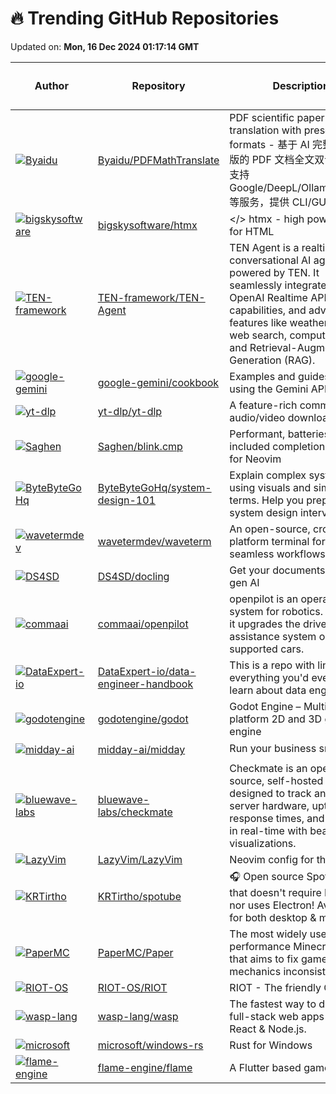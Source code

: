 # 🔥 Trending GitHub Repositories

Updated on: **Mon, 16 Dec 2024 01:17:14 GMT**

| Author | Repository | Description | Language | ⭐ Total Stars | 🌟 Stars Today |
|--------|------------|-------------|----------|----------------|----------------|
| [![Byaidu](https://avatars.githubusercontent.com/u/21212051?s=40&v=4)](https://github.com/Byaidu) | [Byaidu/PDFMathTranslate](https://github.com/Byaidu/PDFMathTranslate) | PDF scientific paper translation with preserved formats - 基于 AI 完整保留排版的 PDF 文档全文双语翻译，支持 Google/DeepL/Ollama/OpenAI 等服务，提供 CLI/GUI/Docker | Python | 7093 | 279 |
| [![bigskysoftware](https://avatars.githubusercontent.com/u/469183?s=40&v=4)](https://github.com/bigskysoftware) | [bigskysoftware/htmx](https://github.com/bigskysoftware/htmx) | </> htmx - high power tools for HTML | JavaScript | 38998 | 26 |
| [![TEN-framework](https://avatars.githubusercontent.com/u/471561?s=40&v=4)](https://github.com/TEN-framework) | [TEN-framework/TEN-Agent](https://github.com/TEN-framework/TEN-Agent) | TEN Agent is a realtime conversational AI agent powered by TEN. It seamlessly integrates the OpenAI Realtime API, RTC capabilities, and advanced features like weather updates, web search, computer vision, and Retrieval-Augmented Generation (RAG). | Python | 2759 | 261 |
| [![google-gemini](https://avatars.githubusercontent.com/u/1414837?s=40&v=4)](https://github.com/google-gemini) | [google-gemini/cookbook](https://github.com/google-gemini/cookbook) | Examples and guides for using the Gemini API | Jupyter Notebook | 6604 | 346 |
| [![yt-dlp](https://avatars.githubusercontent.com/u/1908898?s=40&v=4)](https://github.com/yt-dlp) | [yt-dlp/yt-dlp](https://github.com/yt-dlp/yt-dlp) | A feature-rich command-line audio/video downloader | Python | 93029 | 117 |
| [![Saghen](https://avatars.githubusercontent.com/u/10467983?s=40&v=4)](https://github.com/Saghen) | [Saghen/blink.cmp](https://github.com/Saghen/blink.cmp) | Performant, batteries-included completion plugin for Neovim | Lua | 1834 | 143 |
| [![ByteByteGoHq](https://avatars.githubusercontent.com/u/50348?s=40&v=4)](https://github.com/ByteByteGoHq) | [ByteByteGoHq/system-design-101](https://github.com/ByteByteGoHq/system-design-101) | Explain complex systems using visuals and simple terms. Help you prepare for system design interviews. | N/A | 65587 | 276 |
| [![wavetermdev](https://avatars.githubusercontent.com/u/16651283?s=40&v=4)](https://github.com/wavetermdev) | [wavetermdev/waveterm](https://github.com/wavetermdev/waveterm) | An open-source, cross-platform terminal for seamless workflows | TypeScript | 6298 | 894 |
| [![DS4SD](https://avatars.githubusercontent.com/u/97102151?s=40&v=4)](https://github.com/DS4SD) | [DS4SD/docling](https://github.com/DS4SD/docling) | Get your documents ready for gen AI | Python | 14691 | 319 |
| [![commaai](https://avatars.githubusercontent.com/u/8762862?s=40&v=4)](https://github.com/commaai) | [commaai/openpilot](https://github.com/commaai/openpilot) | openpilot is an operating system for robotics. Currently, it upgrades the driver assistance system on 275+ supported cars. | Python | 50763 | 159 |
| [![DataExpert-io](https://avatars.githubusercontent.com/u/4583288?s=40&v=4)](https://github.com/DataExpert-io) | [DataExpert-io/data-engineer-handbook](https://github.com/DataExpert-io/data-engineer-handbook) | This is a repo with links to everything you'd ever want to learn about data engineering | Jupyter Notebook | 23180 | 61 |
| [![godotengine](https://avatars.githubusercontent.com/u/4701338?s=40&v=4)](https://github.com/godotengine) | [godotengine/godot](https://github.com/godotengine/godot) | Godot Engine – Multi-platform 2D and 3D game engine | C++ | 91910 | 40 |
| [![midday-ai](https://avatars.githubusercontent.com/u/655158?s=40&v=4)](https://github.com/midday-ai) | [midday-ai/midday](https://github.com/midday-ai/midday) | Run your business smarter 🪄 | TypeScript | 6167 | 7 |
| [![bluewave-labs](https://avatars.githubusercontent.com/u/8007637?s=40&v=4)](https://github.com/bluewave-labs) | [bluewave-labs/checkmate](https://github.com/bluewave-labs/checkmate) | Checkmate is an open-source, self-hosted tool designed to track and monitor server hardware, uptime, response times, and incidents in real-time with beautiful visualizations. | JavaScript | 2393 | 120 |
| [![LazyVim](https://avatars.githubusercontent.com/u/292349?s=40&v=4)](https://github.com/LazyVim) | [LazyVim/LazyVim](https://github.com/LazyVim/LazyVim) | Neovim config for the lazy | Lua | 17951 | 27 |
| [![KRTirtho](https://avatars.githubusercontent.com/u/61944859?s=40&v=4)](https://github.com/KRTirtho) | [KRTirtho/spotube](https://github.com/KRTirtho/spotube) | 🎧 Open source Spotify client that doesn't require Premium nor uses Electron! Available for both desktop & mobile! | Dart | 32373 | 61 |
| [![PaperMC](https://avatars.githubusercontent.com/u/58008?s=40&v=4)](https://github.com/PaperMC) | [PaperMC/Paper](https://github.com/PaperMC/Paper) | The most widely used, high performance Minecraft server that aims to fix gameplay and mechanics inconsistencies | Java | 10216 | 98 |
| [![RIOT-OS](https://avatars.githubusercontent.com/u/675644?s=40&v=4)](https://github.com/RIOT-OS) | [RIOT-OS/RIOT](https://github.com/RIOT-OS/RIOT) | RIOT - The friendly OS for IoT | C | 5099 | 18 |
| [![wasp-lang](https://private-avatars.githubusercontent.com/u/1536647?jwt=eyJhbGciOiJIUzI1NiIsInR5cCI6IkpXVCJ9.eyJpc3MiOiJnaXRodWIuY29tIiwiYXVkIjoicmF3LmdpdGh1YnVzZXJjb250ZW50LmNvbSIsImtleSI6ImtleTEiLCJleHAiOjE3MzQyNzU5NDAsIm5iZiI6MTczNDI3NDc0MCwicGF0aCI6Ii91LzE1MzY2NDcifQ.pbbwHxm1jeOAuqDfs91ERfwnj7UGxDUPJdyGWsUWhVU&s=40&v=4)](https://github.com/wasp-lang) | [wasp-lang/wasp](https://github.com/wasp-lang/wasp) | The fastest way to develop full-stack web apps with React & Node.js. | TypeScript | 14174 | 23 |
| [![microsoft](https://avatars.githubusercontent.com/u/9845234?s=40&v=4)](https://github.com/microsoft) | [microsoft/windows-rs](https://github.com/microsoft/windows-rs) | Rust for Windows | Rust | 10606 | 6 |
| [![flame-engine](https://avatars.githubusercontent.com/u/744771?s=40&v=4)](https://github.com/flame-engine) | [flame-engine/flame](https://github.com/flame-engine/flame) | A Flutter based game engine. | Dart | 9450 | 5 |
